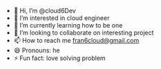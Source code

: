 - 👋 Hi, I’m @cloud6Dev
- 👀 I’m interested in cloud engineer
- 🌱 I’m currently learning how to be one
- 💞️ I’m looking to collaborate on  interesting project
- 📫 How to reach me fran6cloud@gmail.com
- 😄 Pronouns: he
- ⚡ Fun fact: love solving problem

<!---
cloud6Dev/cloud6Dev is a ✨ special ✨ repository because its `README.md` (this file) appears on your GitHub profile.
You can click the Preview link to take a look at your changes.
--->
